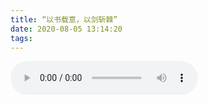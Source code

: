 ```yaml
---
title: “以书载意，以剑斩棘”
date: 2020-08-05 13:14:20
tags:
---
```

<audio id="audio" controls=""  preload="auto" autoplay="autoplay">
      <source id="mp3" src="http://117.88.40.19:8050/城北徐公看见我掉头就跑-以书载意以剑斩棘.m4a">
      </audio>
